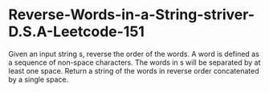 # Reverse-Words-in-a-String-striver-D.S.A-Leetcode-151
Given an input string s, reverse the order of the words.  A word is defined as a sequence of non-space characters. The words in s will be separated by at least one space.  Return a string of the words in reverse order concatenated by a single space.
